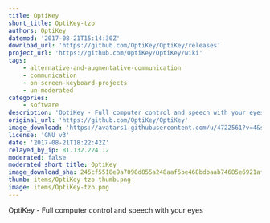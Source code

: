 ```yaml
---
title: OptiKey
short_title: OptiKey-tzo
authors: OptiKey
datemod: '2017-08-21T15:14:30Z'
download_url: 'https://github.com/OptiKey/OptiKey/releases'
project_url: 'https://github.com/OptiKey/OptiKey/wiki'
tags:
    - alternative-and-augmentative-communication
    - communication
    - on-screen-keyboard-projects
    - un-moderated
categories:
    - software
description: 'OptiKey - Full computer control and speech with your eyes'
original_url: 'https://github.com/OptiKey/OptiKey'
image_download: 'https://avatars1.githubusercontent.com/u/4722561?v=4&s=40'
license: 'GNU v3'
date: '2017-08-21T18:22:42Z'
relayed_by_ip: 81.132.224.12
moderated: false
moderated_short_title: OptiKey
image_download_sha: 245cf5518e9a7098d855a248aaf5be468bdbaab74685e6921af5145fcdb17477
thumb: items/OptiKey-tzo-thumb.png
image: items/OptiKey-tzo.png
---
```

OptiKey - Full computer control and speech with your eyes